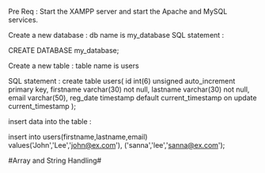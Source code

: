 
Pre Req : 
Start the XAMPP server and start the Apache and MySQL services.

Create a new database : 
db name is my_database
SQL statement :

CREATE DATABASE my_database;


Create a new table :
table name is users

SQL statement :
create table users(
    id int(6) unsigned auto_increment primary key,
    firstname varchar(30) not null,
    lastname varchar(30) not null,
    email varchar(50),
    reg_date timestamp default current_timestamp on update current_timestamp
);

insert data into the table :

insert into users(firstname,lastname,email)
values('John','Lee','john@ex.com'),
('sanna','lee','sanna@ex.com');

#Array and String Handling#